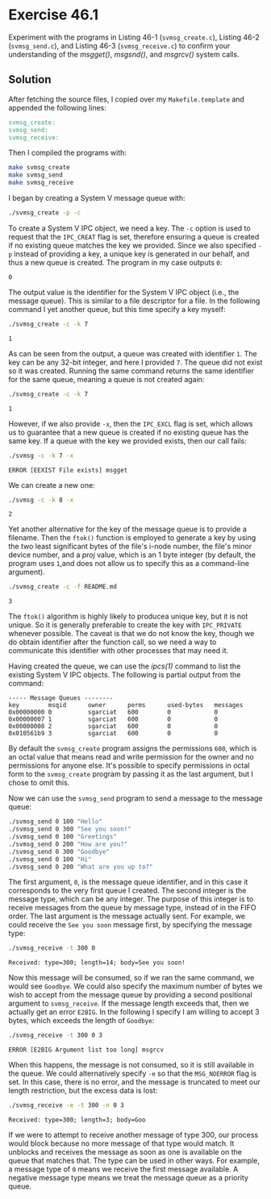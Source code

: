 # Exercise 46.1

Experiment with the programs in Listing 46-1 (`svmsg_create.c`), Listing 46-2 (`svmsg_send.c`),
and Listing 46-3 (`svmsg_receive.c`) to confirm your understanding of the *msgget()*, *msgsnd()*,
and *msgrcv()* system calls.

## Solution

After fetching the source files, I copied over my `Makefile.template` and
appended the following lines:

```makefile
svmsg_create:
svmsg_send:
svmsg_receive:
```

Then I compiled the programs with:

```bash
make svmsg_create
make svmsg_send
make svmsg_receive
```

I began by creating a System V message queue with:

```bash
./svmsg_create -p -c
```

To create a System V IPC object, we need a key. The `-c` option is used to request that the
`IPC_CREAT` flag is set, therefore ensuring a queue is created if no existing queue matches
the key we provided. Since we also specified `-p` instead of providing a key, a unique key is
generated in our behalf, and thus a new queue is created. The program in my case outputs `0`:

```
0
```

The output value is the identifier for the System V IPC object (i.e., the message queue). This
is similar to a file descriptor for a file. In the following command I yet another queue, but
this time specify a key myself:

```bash
./svmsg_create -c -k 7
```

```
1
```

As can be seen from the output, a queue was created with identifier `1`. The key can be any 32-bit
integer, and here I provided `7`. The queue did not exist so it was created. Running the same command
returns the same identifier for the same queue, meaning a queue is not created again:

```bash
./svmsg_create -c -k 7
```

```
1
```

However, if we also provide `-x`, then the `IPC_EXCL` flag is set, which allows us to guarantee that
a new queue is created if no existing queue has the same key. If a queue with the key we provided
exists, then our call fails:

```bash
./svmsg -c -k 7 -x
```

```
ERROR [EEXIST File exists] msgget
```

We can create a new one:

```bash
./svmsg -c -k 8 -x
```

```
2
```

Yet another alternative for the key of the message queue is to provide a filename. Then the `ftok()`
function is employed to generate a key by using the two least significant bytes of the file's i-node
number, the file's minor device number, and a *proj* value, which is an 1 byte integer (by default,
the program uses  `1`,and does not allow us to specify this as a command-line argument).

```bash
./svmsg_create -c -f README.md
```

```
3
```

The `ftok()` algorithm is highly likely to producea unique key, but it is not unique. So it is generally
preferable to create the key with `IPC_PRIVATE` whenever possible. The caveat is that we do not know
the key, though we do obtain identifier after the function call, so we need a way to communicate this
identifier with other processes that may need it.

Having created the queue, we can use the *ipcs(1)* command to list the existing System V IPC objects.
The following is partial output from the command:

```
----- Message Queues --------
key        msqid      owner      perms      used-bytes   messages
0x00000000 0          sgarciat   600        0            0
0x00000007 1          sgarciat   600        0            0
0x00000008 2          sgarciat   600        0            0
0x010561b9 3          sgarciat   600        0            0
```

By default the `svmsg_create` program assigns the permissions `600`, which is an octal value that means
read and write permission for the owner and no permissions for anyone else. It's possible to
specify permissions in octal form to the `svmsg_create` program by passing it as the last argument,
but I chose to omit this.

Now we can use the `svmsg_send` program to send a message to the message queue:

```bash
./svmsg_send 0 100 "Hello"
./svmsg_send 0 300 "See you soon!"
./svmsg_send 0 100 "Greetings"
./svmsg_send 0 200 "How are you?"
./svmsg_send 0 300 "Goodbye"
./svmsg_send 0 100 "Hi"
./svmsg_send 0 200 "What are you up to?"
```

The first argument, `0`, is the message queue identifier, and in this case it corresponds to
the very first queue I created. The second integer is the message type, which can be any integer.
The purpose of this integer is to receive messages from the queue by message type, instead of
in the FIFO order. The last argument is the message actually sent. For example, we could receive
the `See you soon` message first, by specifying the message type:

```bash
./svmsg_receive -t 300 0
```

```
Received: type=300; length=14; body=See you soon!
```

Now this message will be consumed, so if we ran the same command, we would see `Goodbye`. We could
also specify the maximum number of bytes we wish to accept from the message queue by providing a
second positional argument to `svmsg_receive`. If the message length exceeds that, then we actually
get an error `E2BIG`. In the following I specify I am willing to accept 3 bytes, which exceeds
the length of `Goodbye`:

```bash
./svmsg_receive -t 300 0 3
```

```
ERROR [E2BIG Argument list too long] msgrcv
```

When this happens, the message is not consumed, so it is still available in the queue. We could
alternatively specify `-e` so that the `MSG_NOERROR` flag is set. In this case, there is no error,
and the message is truncated to meet our length restriction, but the excess data is lost:

```bash
./svmsg_receive -e -t 300 -n 0 3
```

```
Received: type=300; length=3; body=Goo
```

If we were to attempt to receive another message of type 300, our process would block because no more
message of that type would match. It unblocks and receives the message as soon as one is available
on the queue that matches that. The type can be used in other ways. For example, a message type of `0`
means we receive the first message available. A negative message type means we treat the message queue
as a priority queue.
